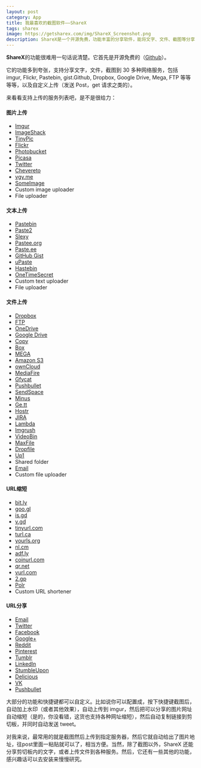 ```yaml
---
layout: post
category: App
title: 我最喜欢的截图软件——ShareX
tags: sharex
image: https://getsharex.com/img/ShareX_Screenshot.png
description: ShareX是一个开源免费，功能丰富的分享软件，能将文字、文件、截图等分享到各种网络服务中。它的功能多到夸张，支持分享文字，文件，截图到 30 多种网络服务，包括 imgur, Flickr, Pastebin, gist.Github, Dropbox, Google Drive, Mega, FTP 等等等等，以及自定义上传（发送 Post，get 请求之类的）。
---
```


**ShareX**的功能很难用一句话说清楚。它首先是开源免费的（[Github](https://github.com/ShareX/ShareX)）。

它的功能多到夸张，支持分享文字，文件，截图到 30 多种网络服务，包括 imgur, Flickr, Pastebin, gist.Github, Dropbox, Google Drive, Mega, FTP 等等等等，以及自定义上传（发送 Post，get 请求之类的）。

来看看支持上传的服务列表吧，是不是很给力：

#### 图片上传

* [Imgur](http://imgur.com)
* [ImageShack](https://imageshack.us)
* [TinyPic](http://tinypic.com)
* [Flickr](https://www.flickr.com)
* [Photobucket](http://photobucket.com)
* [Picasa](https://picasaweb.google.com)
* [Twitter](https://twitter.com)
* [Chevereto](https://chevereto.com)
* [vgy.me](http://vgy.me)
* [SomeImage](https://someimage.com)
* Custom image uploader
* File uploader

#### 文本上传

* [Pastebin](http://pastebin.com)
* [Paste2](http://paste2.org)
* [Slexy](http://slexy.org)
* [Pastee.org](https://pastee.org)
* [Paste.ee](https://paste.ee)
* [GitHub Gist](https://gist.github.com)
* [uPaste](http://upaste.me)
* [Hastebin](http://hastebin.com)
* [OneTimeSecret](https://onetimesecret.com)
* Custom text uploader
* File uploader

#### 文件上传

* [Dropbox](https://www.dropbox.com)
* [FTP](https://en.wikipedia.org/wiki/File_Transfer_Protocol)
* [OneDrive](https://onedrive.live.com)
* [Google Drive](https://drive.google.com)
* [Copy](https://www.copy.com)
* [Box](https://www.box.com)
* [MEGA](https://mega.co.nz)
* [Amazon S3](http://aws.amazon.com/s3/)
* [ownCloud](https://owncloud.org)
* [MediaFire](https://www.mediafire.com)
* [Gfycat](http://gfycat.com)
* [Pushbullet](https://www.pushbullet.com)
* [SendSpace](https://www.sendspace.com)
* [Minus](http://minus.com)
* [Ge.tt](http://ge.tt)
* [Hostr](https://hostr.co)
* [JIRA](https://www.atlassian.com/software/jira)
* [Lambda](http://lambda.sx)
* [Imgrush](https://imgrush.com)
* [VideoBin](http://videobin.org)
* [MaxFile](https://maxfile.ro)
* [Dropfile](https://dropfile.to)
* [Up1](https://up1.ca)
* Shared folder
* [Email](https://en.wikipedia.org/wiki/Email)
* Custom file uploader

#### URL缩短

* [bit.ly](https://bitly.com)
* [goo.gl](https://goo.gl)
* [is.gd](https://is.gd)
* [v.gd](https://v.gd)
* [tinyurl.com](http://tinyurl.com)
* [turl.ca](http://turl.ca)
* [yourls.org](http://yourls.org)
* [nl.cm](http://nl.cm)
* [adf.ly](https://adf.ly)
* [coinurl.com](https://coinurl.com)
* [qr.net](http://qr.net)
* [vurl.com](http://vurl.com)
* [2.gp](http://2.gp)
* [Polr](https://github.com/Cydrobolt/polr)
* Custom URL shortener

#### URL分享

* [Email](https://en.wikipedia.org/wiki/Email)
* [Twitter](https://twitter.com)
* [Facebook](https://www.facebook.com)
* [Google+](https://plus.google.com)
* [Reddit](http://www.reddit.com)
* [Pinterest](https://www.pinterest.com)
* [Tumblr](https://www.tumblr.com)
* [LinkedIn](https://www.linkedin.com)
* [StumbleUpon](https://www.stumbleupon.com)
* [Delicious](https://delicious.com)
* [VK](https://vk.com)
* [Pushbullet](https://www.pushbullet.com)

大部分的功能和快捷键都可以自定义。比如说你可以配置成，按下快捷键截图后，自动加上水印（或者其他效果），自动上传到 imgur，然后把可以分享的图片网址自动缩短（是的，你没看错，这货也支持各种网址缩短），然后自动复制链接到剪切板，并同时自动发送 tweet。

对我来说，最常用的就是截图然后上传到指定服务器，然后它就自动给出了图片地址，往post里面一粘贴就可以了，相当方便。当然，除了截图以外，ShareX 还能分享剪切板内的文字，或者上传文件到各种服务。然后，它还有一些其他的功能，感兴趣话可以去安装来慢慢研究。
